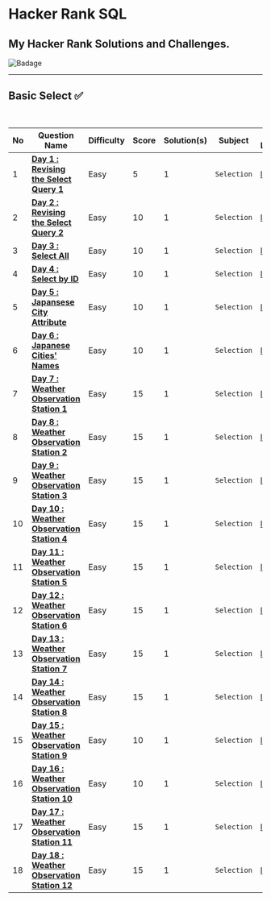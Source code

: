 # Hacker Rank SQL
## My Hacker Rank Solutions and Challenges.

![Badage](https://github.com/abheeshtsingh2803/HackerRank_SQL/assets/131380599/844ec3ed-adb1-4971-a033-c2e450108d51)

___

## Basic Select ✅

<br>

| No | Question Name | Difficulty | Score | Solution(s) | Subject | HR Link |
|--|--|--|--|--|--|--|
| 1 | [**Day 1 : Revising the Select Query 1**](solution/Revising_Select_Query.md) | Easy | 5 | 1 | `Selection` | [link](https://www.hackerrank.com/challenges/revising-the-select-query/problem?isFullScreen=true) |
| 2 | [**Day 2 : Revising the Select Query 2**](Solution/Revising_the_Select_Query_2.md) | Easy | 10 | 1 | `Selection` | [link](https://www.hackerrank.com/challenges/revising-the-select-query-2/problem?isFullScreen=true) |
| 3 | [**Day 3 : Select All**](Solution/Select_all.md) | Easy | 10 | 1 | `Selection` | [link](https://www.hackerrank.com/challenges/select-all-sql/problem?isFullScreen=true) |
| 4 | [**Day 4 : Select by ID**](Solution/Select_by_ID.md) | Easy | 10 | 1 | `Selection` | [link](https://www.hackerrank.com/challenges/select-by-id/problem?isFullScreen=true) |
| 5 | [**Day 5 : Japansese City Attribute**](Solution/Japanese_city_attributes.md) | Easy | 10 | 1 | `Selection` | [link](https://www.hackerrank.com/challenges/japanese-cities-attributes/problem?isFullScreen=true) |
| 6 | [**Day 6 : Japanese Cities' Names**](Solution/Japanese_cities'_names.md) | Easy | 10 | 1 | `Selection` | [link](https://www.hackerrank.com/challenges/japanese-cities-name/problem?isFullScreen=true) |
| 7 | [**Day 7 : Weather Observation Station 1**](Solution/Weather_Observation_Station_1.md) | Easy | 15 | 1 | `Selection` | [link](https://www.hackerrank.com/challenges/weather-observation-station-1/problem?isFullScreen=true) |
| 8 | [**Day 8 : Weather Observation Station 2**](Solution/Weather_Observation_Station_2.md) | Easy | 15 | 1 | `Selection` | [link](https://www.hackerrank.com/challenges/weather-observation-station-2/problem?isFullScreen=true) |
| 9 | [**Day 9 : Weather Observation Station 3**](Solution/Weather_Observation_Station_3.md) | Easy | 15 | 1 | `Selection` | [link](https://www.hackerrank.com/challenges/weather-observation-station-3/problem?isFullScreen=true) |
| 10 | [**Day 10 : Weather Observation Station 4**](Solution/Weather_Observation_Station_4.md) | Easy | 15 | 1 | `Selection` | [link](https://www.hackerrank.com/challenges/weather-observation-station-4/problem?isFullScreen=true) |
| 11 | [**Day 11 : Weather Observation Station 5**](Solution/Weather_Observation_Station_5.md) | Easy | 15 | 1 | `Selection` | [link](https://www.hackerrank.com/challenges/weather-observation-station-5/problem?isFullScreen=true) |
| 12 | [**Day 12 : Weather Observation Station 6**](Solution/Weather_Observation_Station_6.md) | Easy | 15 | 1 | `Selection` | [link](https://www.hackerrank.com/challenges/weather-observation-station-6/problem?isFullScreen=true) |
| 13 | [**Day 13 : Weather Observation Station 7**](Solution/Weather_Observation_Station_7.md) | Easy | 15 | 1 | `Selection` | [link](https://www.hackerrank.com/challenges/weather-observation-station-7/problem?isFullScreen=true) |
| 14 | [**Day 14 : Weather Observation Station 8**](Solution/Weather_Observation_Station_8.md) | Easy | 15 | 1 | `Selection` | [link](https://www.hackerrank.com/challenges/weather-observation-station-8/problem?isFullScreen=true) |
| 15 | [**Day 15 : Weather Observation Station 9**](Solution/Weather_Observation_Station_9.md) | Easy | 10 | 1 | `Selection` | [link](https://www.hackerrank.com/challenges/weather-observation-station-9/problem?isFullScreen=true) |
| 16 | [**Day 16 : Weather Observation Station 10**](Solution/Weather_Observation_Station_10.md) | Easy | 10 | 1 | `Selection` | [link](https://www.hackerrank.com/challenges/weather-observation-station-10/problem?isFullScreen=true) |
| 17 | [**Day 17 : Weather Observation Station 11**](Solution/Weather_Observation_Station_11.md) | Easy | 15 | 1 | `Selection` | [link](https://www.hackerrank.com/challenges/weather-observation-station-11/problem?isFullScreen=true) |
| 18 | [**Day 18 : Weather Observation Station 12**](Solution/Weather_Observation_Station_12.md) | Easy | 15 | 1 | `Selection` | [link](https://www.hackerrank.com/challenges/weather-observation-station-12/problem?isFullScreen=true) |
